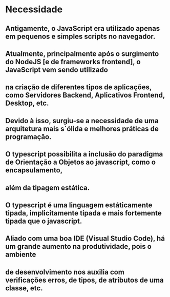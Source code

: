 # Necessidade

## Antigamente, o JavaScript era utilizado apenas em pequenos e simples scripts no navegador.

## Atualmente, principalmente após o surgimento do NodeJS [e de frameworks frontend], o JavaScript vem sendo utilizado
## na criação de diferentes tipos de aplicações, como Servidores Backend, Aplicativos Frontend, Desktop, etc.

## Devido à isso, surgiu-se a necessidade de uma arquitetura mais s´ólida e melhores práticas de programação.
## O typescript possibilita a inclusão do paradigma de Orientação a Objetos ao javascript, como o encapsulamento,
## além da tipagem estática.

## O typescript é uma linguagem estáticamente tipada, implicitamente tipada e mais fortemente tipada que o javascript.
## Aliado com uma boa IDE (Visual Studio Code), há um grande aumento na produtividade, pois o ambiente
## de desenvolvimento nos auxilia com verificações erros, de tipos, de atributos de uma classe, etc.